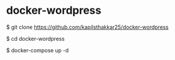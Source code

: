 # docker-wordpress

$ git clone https://github.com/kapilsthakkar25/docker-wordpress


$ cd docker-wordpress


$ docker-compose up -d 

